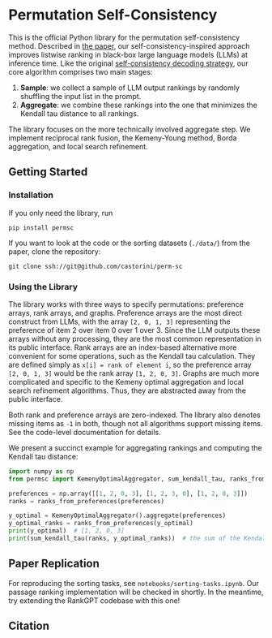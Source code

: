 # Permutation Self-Consistency

This is the official Python library for the permutation self-consistency method.
Described in [the paper](), our self-consistency-inspired approach improves
listwise ranking in black-box large language models (LLMs) at inference time.
Like the original [self-consistency decoding strategy](https://research.google/pubs/pub52081/), our core algorithm
comprises two main stages:
1. **Sample**: we collect a sample of LLM output rankings by randomly shuffling the input list in the prompt. 
2. **Aggregate**: we combine these rankings into the one that minimizes the Kendall tau distance to all rankings.

The library focuses on the more technically involved aggregate step. We implement reciprocal rank fusion, the
Kemeny-Young method, Borda aggregation, and local search refinement.

## Getting Started

### Installation
If you only need the library, run
```
pip install permsc
```

If you want to look at the code or the sorting datasets (`./data/`) from the paper, clone the repository:
```
git clone ssh://git@github.com/castorini/perm-sc
```

### Using the Library
The library works with three ways to specify permutations: preference arrays, rank arrays,
and graphs. Preference arrays are the most direct construct from LLMs, with the array 
`[2, 0, 1, 3]` representing the preference of item 2 over item 0 over 1 over 3.
Since the LLM outputs these arrays without any processing, they are the most common
representation in its public interface. Rank arrays are an index-based alternative more
convenient for some operations, such as the Kendall tau calculation. They are defined simply as
`x[i] = rank of element i`, so the preference array `[2, 0, 1, 3]` would be the rank array
`[1, 2, 0, 3]`. Graphs are much more complicated and specific to the Kemeny optimal aggregation
and local search refinement algorithms. Thus, they are abstracted away from the public interface.

Both rank and preference arrays are zero-indexed. The library also denotes missing items
as `-1` in both, though not all algorithms support missing items. See the code-level documentation
for details.

We present a succinct example for aggregating rankings and computing the Kendall tau distance:
```python
import numpy as np
from permsc import KemenyOptimalAggregator, sum_kendall_tau, ranks_from_preferences

preferences = np.array([[1, 2, 0, 3], [1, 2, 3, 0], [1, 2, 0, 3]])
ranks = ranks_from_preferences(preferences)

y_optimal = KemenyOptimalAggregator().aggregate(preferences)
y_optimal_ranks = ranks_from_preferences(y_optimal)
print(y_optimal)  # [1, 2, 0, 3]
print(sum_kendall_tau(ranks, y_optimal_ranks))  # the sum of the Kendall tau distances
```

## Paper Replication

For reproducing the sorting tasks, see `notebooks/sorting-tasks.ipynb`. Our passage ranking
implementation will be checked in shortly. In the meantime, try extending the RankGPT
codebase with this one!

## Citation
```

```
